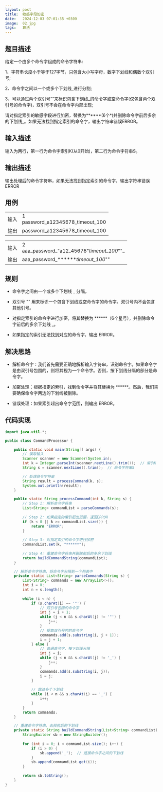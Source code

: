 ```yaml
---
layout: post
title:  敏感字段加密
date:   2024-12-03 07:01:35 +0300
image:  02.jpg
tags:   算法
---
```


## 题目描述

给定一个由多个命令字组成的命令字符串:

1、字符串长度小于等于127字节，只包含大小写字母，数字下划线和偶数个双引号;

2、命令字之间以一个或多个下划线_进行分割;

3、可以通过两个双引号””来标识包含下划线_的命令字或空命令字(仅包含两个双引号的命令字)，双引号不会在命令字内部出现;

请对指定索引的敏感字段进行加密，替换为******(6个*)并删除命令字前后多余的下划线_。如果无法找到指定索引的命令字，输出字符串错误ERROR。

## 输入描述

输入为两行，第一行为命令字索引K(从0开始)，第二行为命令字符串S。

## 输出描述

输出处理后的命令字符串，如果无法找到指定索引的命令字，输出字符串错误ERROR

## 用例

|     |      |
|-----|------|
| 输入 | 1 <br> password_a12345678_timeout_100 |
| 输出 |password_a12345678_timeout_100|

|     |      |
|-----|------|
| 输入 | 2 <br> aaa_password_"a12_45678"_timeout_100_""_ |
| 输出 |aaa_password_******_timeout_100_""|

## 规则

- 命令字之间由一个或多个下划线 _ 分隔。

- 双引号 "" 用来标识一个包含下划线或空命令字的命令字。双引号内不会包含其他引号。

- 对指定索引的命令字进行加密，将其替换为 ******（6个星号），并删除命令字前后的多余下划线 _。

- 如果指定的索引无法找到对应的命令字，输出 ERROR。

## 解决思路

- 解析命令字：我们首先需要正确地解析输入字符串，识别命令字。如果命令字是由双引号包围的，则将其视为一个命令字。否则，按下划线分隔的部分是命令字。

- 加密处理：根据指定的索引，找到命令字并将其替换为 ******。然后，我们需要确保命令字两边的下划线被删除。

- 错误处理：如果索引超出命令字范围，则输出 ERROR。

## 代码实现

```java
import java.util.*;

public class CommandProcessor {

    public static void main(String[] args) {
        // 读取输入
        Scanner scanner = new Scanner(System.in);
        int k = Integer.parseInt(scanner.nextLine().trim());  // 索引K
        String s = scanner.nextLine().trim();  // 命令字符串S

        // 处理命令字符串
        String result = processCommand(k, s);
        System.out.println(result);
    }

    public static String processCommand(int k, String s) {
        // Step 1: 解析命令字符串
        List<String> commandList = parseCommands(s);
        
        // Step 2: 如果指定的索引超出范围，返回ERROR
        if (k < 0 || k >= commandList.size()) {
            return "ERROR";
        }
        
        // Step 3: 对指定索引的命令字进行加密
        commandList.set(k, "******");
        
        // Step 4: 重建命令字符串并删除前后的多余下划线
        return buildCommandString(commandList);
    }

    // 解析命令字符串，将命令字分隔到一个列表中
    private static List<String> parseCommands(String s) {
        List<String> commands = new ArrayList<>();
        int i = 0;
        int n = s.length();
        
        while (i < n) {
            if (s.charAt(i) == '"') {
                // 双引号包围的命令字
                int j = i + 1;
                while (j < n && s.charAt(j) != '"') {
                    j++;
                }
                // 提取双引号内的命令字
                commands.add(s.substring(i, j + 1));
                i = j + 1;
            } else {
                // 普通命令字，按下划线分隔
                int j = i;
                while (j < n && s.charAt(j) != '_') {
                    j++;
                }
                commands.add(s.substring(i, j));
                i = j;
            }
            
            // 跳过多个下划线
            while (i < n && s.charAt(i) == '_') {
                i++;
            }
        }
        return commands;
    }

    // 重建命令字符串，去掉前后的下划线
    private static String buildCommandString(List<String> commandList) {
        StringBuilder sb = new StringBuilder();
        
        for (int i = 0; i < commandList.size(); i++) {
            if (i > 0) {
                sb.append('_');  // 连接命令字之间的下划线
            }
            sb.append(commandList.get(i));
        }
        
        return sb.toString();
    }
}

```
